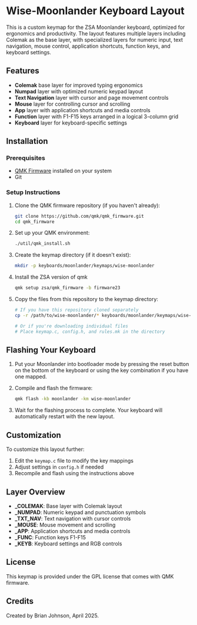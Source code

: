 # Wise-Moonlander Keyboard Layout

This is a custom keymap for the ZSA Moonlander keyboard, optimized for ergonomics and productivity. The layout features multiple layers including Colemak as the base layer, with specialized layers for numeric input, text navigation, mouse control, application shortcuts, function keys, and keyboard settings.

## Features

- **Colemak** base layer for improved typing ergonomics
- **Numpad** layer with optimized numeric keypad layout
- **Text Navigation** layer with cursor and page movement controls
- **Mouse** layer for controlling cursor and scrolling
- **App** layer with application shortcuts and media controls
- **Function** layer with F1-F15 keys arranged in a logical 3-column grid
- **Keyboard** layer for keyboard-specific settings

## Installation

### Prerequisites

- [QMK Firmware](https://docs.qmk.fm/#/newbs_getting_started) installed on your system
- Git

### Setup Instructions

1. Clone the QMK firmware repository (if you haven't already):
   ```bash
   git clone https://github.com/qmk/qmk_firmware.git
   cd qmk_firmware
   ```

2. Set up your QMK environment:
   ```bash
   ./util/qmk_install.sh
   ```

3. Create the keymap directory (if it doesn't exist):
   ```bash
   mkdir -p keyboards/moonlander/keymaps/wise-moonlander
   ```
3. Install the ZSA version of qmk
   ```bash
   qmk setup zsa/qmk_firmware -b firmware23
   ```

4. Copy the files from this repository to the keymap directory:
   ```bash
   # If you have this repository cloned separately
   cp -r /path/to/wise-moonlander/* keyboards/moonlander/keymaps/wise-moonlander/
   
   # Or if you're downloading individual files
   # Place keymap.c, config.h, and rules.mk in the directory
   ```

## Flashing Your Keyboard

1. Put your Moonlander into bootloader mode by pressing the reset button on the bottom of the keyboard or using the key combination if you have one mapped.

2. Compile and flash the firmware:
   ```bash
   qmk flash -kb moonlander -km wise-moonlander
   ```

3. Wait for the flashing process to complete. Your keyboard will automatically restart with the new layout.

## Customization

To customize this layout further:

1. Edit the `keymap.c` file to modify the key mappings
2. Adjust settings in `config.h` if needed
3. Recompile and flash using the instructions above

## Layer Overview

- **_COLEMAK**: Base layer with Colemak layout
- **_NUMPAD**: Numeric keypad and punctuation symbols
- **_TXT_NAV**: Text navigation with cursor controls
- **_MOUSE**: Mouse movement and scrolling
- **_APP**: Application shortcuts and media controls
- **_FUNC**: Function keys F1-F15
- **_KEYB**: Keyboard settings and RGB controls

## License

This keymap is provided under the GPL license that comes with QMK firmware.

## Credits

Created by Brian Johnson, April 2025.
